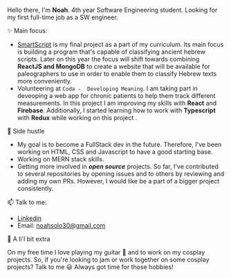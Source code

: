  Hello there, I'm **Noah**.
4th year Software Engineering student.
Looking for my first full-time job as a SW engineer.

 :sparkles: Main focus:

   * [SmartScript](https://github.com/AvielCo/Final-Project) is my final project as a part of my curriculum. Its main focus is building a program that's capable of classifying ancient hebrew scripts. Later on this year the focus will shift towards combining **ReactJS and MongoDB** to create a website that will be available for paleographers to use in order to enable them to classify Hebrew texts more conveniently.
   * Volunteering at `Coda -  Developing Meaning`. I am taking part in deveoping a web app for chronic patients to help them track different measurements. In this project I am improving my skills with **React** and **Firebase**. Additionally, I started learning how to work with **Typescript** with **Redux** while working on this project .
   
 :thinking: Side hustle
  * My goal is to become a FullStack dev in the future. Therefore, I've been working on HTML, CSS and Javascript to have a good starting base.
  * Working on MERN stack skills.
  * Getting more involved in _**open source**_ projects. So far, I've contributed to several repositories by opening issues and to others by reviewing and adding my own PRs. However, I would like be a part of a bigger project consistently.

 📫 Talk to me: 
  * [Linkedin](https://www.linkedin.com/in/noah-solomon-b40573135/)
  * Email: noahsolo30@gmail.com

 :musical_note: A li'l bit extra
 
  On my free time I love playing my guitar :metal: and to work on my cosplay projects. So, if you're looking to jam or work together on some cosplay projects? Talk to me :smiley: Always got time for those hobbies! 


 

